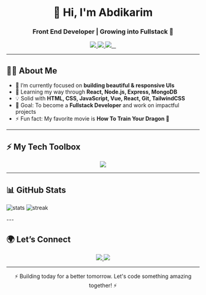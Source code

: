<h1 align="center">👋 Hi, I'm Abdikarim</h1>
<h3 align="center">Front End Developer | Growing into Fullstack 🚀</h3>

<p align="center">
  <a href="mailto:abdikarim.dev01@gmail.com">
    <img src="https://img.shields.io/badge/Gmail-D14836?style=flat&logo=gmail&logoColor=white" />
  </a>
  <a href="https://my-portfolio-ten-henna-48.vercel.app/">
    <img src="https://img.shields.io/badge/Portfolio-000000?style=flat&logo=vercel&logoColor=white" />
  </a>
  <a href="https://www.linkedin.com/in/abdikarim-dev-b6a94b388/">
    <img src="https://img.shields.io/badge/LinkedIn-0077B5?style=for-the-badge&logo=linkedin&logoColor=white"/>
  </a>
</p>

---

## 🧑‍💻 About Me  

- 🔭 I’m currently focused on **building beautiful & responsive UIs**  
- 🌱 Learning my way through **React, Node.js, Express, MongoDB**  
- 💡 Solid with **HTML, CSS, JavaScript, Vue, React, Git, TailwindCSS**  
- 🎯 Goal: To become a **Fullstack Developer** and work on impactful projects  
- ⚡ Fun fact: My favorite movie is **How To Train Your Dragon 🐉**

---

## ⚡ My Tech Toolbox  

<p align="center">
  <img src="https://skillicons.dev/icons?i=html,css,js,vue,react,tailwind,git,github,vscode," />
</p>

---
## 📊 GitHub Stats
<p align="left">
  <img src="https://github-readme-stats.vercel.app/api?username=cabdikarim242&show_icons=true&theme=radical" alt="stats" />
  <img src="https://github-readme-streak-stats.herokuapp.com?user=cabdikarim242&theme=radical" alt="streak" />
</p>
---

## 🌍 Let’s Connect  

<p align="center">
  <a href="mailto:abdikarim.dev01@gmail.com">
    <img src="https://img.shields.io/badge/Email_Me-D14836?style=for-the-badge&logo=gmail&logoColor=white"/>
  </a>
  <a href="https://abdikarim-dev-portfolio.vercel.app/">
    <img src="https://img.shields.io/badge/Visit_My_Portfolio-000000?style=for-the-badge&logo=vercel&logoColor=white"/>
  </a>
  
</p>

---

<p align="center">⚡ Building today for a better tomorrow. Let's code something amazing together! ⚡</p>
